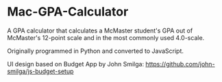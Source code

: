 # Mac-GPA-Calculator
A GPA calculator that calculates a McMaster student's GPA out of McMaster's 12-point scale and in the most commonly used 4.0-scale.

Originally programmed in Python and converted to JavaScript.

UI design based on Budget App by John Smilga: https://github.com/john-smilga/js-budget-setup

